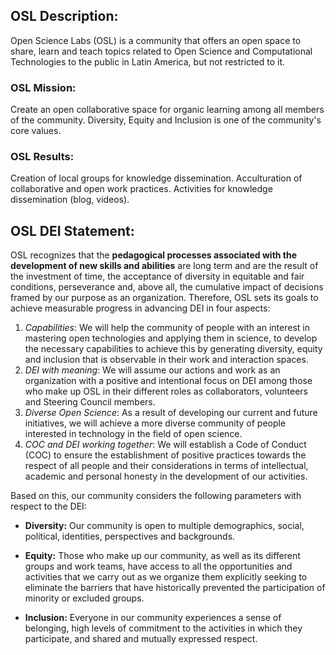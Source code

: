 <!--
.. title: Declaración de Diversidad, Equidad e Inclusión
.. slug: dei-guide-en
.. date: 2019-04-08
.. author: Mariangela Petrizzo
.. tags: open science
.. category: open science
.. link: 
.. description: 
.. type: text
-->

<!-- # [EN] Statement on Diversity, Equity and Inclusion -->

## OSL Description:
Open Science Labs (OSL) is a community that offers an open space to share, learn and teach topics related to Open Science and Computational Technologies to the public in Latin America, but not restricted to it.

### OSL Mission:
Create an open collaborative space for organic learning among all members of the community.
Diversity, Equity and Inclusion is one of the community's core values.

### OSL Results:
Creation of local groups for knowledge dissemination.
Acculturation of collaborative and open work practices.
Activities for knowledge dissemination (blog, videos).

## OSL DEI Statement:

OSL recognizes that the **pedagogical processes associated with the development of new skills and abilities** are long term and are the result of the investment of time, the acceptance of diversity in equitable and fair conditions, perseverance and, above all, the cumulative impact of decisions framed by our purpose as an organization. Therefore, OSL sets its goals to achieve measurable progress in advancing DEI in four aspects:

1. *Capabilities*: We will help the community of people with an interest in mastering open technologies and applying them in science, to develop the necessary capabilities to achieve this by generating diversity, equity and inclusion that is observable in their work and interaction spaces.
2. *DEI with meaning*: We will assume our actions and work as an organization with a positive and intentional focus on DEI among those who make up OSL in their different roles as collaborators, volunteers and Steering Council members.
3. *Diverse Open Science*: As a result of developing our current and future initiatives, we will achieve a more diverse community of people interested in technology in the field of open science.
4. *COC and DEI working together*: We will establish a Code of Conduct (COC) to ensure the establishment of positive practices towards the respect of all people and their considerations in terms of intellectual, academic and personal honesty in the development of our activities.

Based on this, our community considers the following parameters with respect to the DEI:

* **Diversity:** Our community is open to multiple demographics, social, political, identities, perspectives and backgrounds.
  
* **Equity:** Those who make up our community, as well as its different groups and work teams, have access to all the opportunities and activities that we carry out as we organize them explicitly seeking to eliminate the barriers that have historically prevented the participation of minority or excluded groups.
  
* **Inclusion:** Everyone in our community experiences a sense of belonging, high levels of commitment to the activities in which they participate, and shared and mutually expressed respect.
